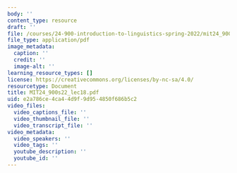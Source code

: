 ```yaml
---
body: ''
content_type: resource
draft: ''
file: /courses/24-900-introduction-to-linguistics-spring-2022/mit24_900s22_lec18.pdf
file_type: application/pdf
image_metadata:
  caption: ''
  credit: ''
  image-alt: ''
learning_resource_types: []
license: https://creativecommons.org/licenses/by-nc-sa/4.0/
resourcetype: Document
title: MIT24_900s22_lec18.pdf
uid: e2a786ce-4ca4-4d9f-9d95-4850f686b5c2
video_files:
  video_captions_file: ''
  video_thumbnail_file: ''
  video_transcript_file: ''
video_metadata:
  video_speakers: ''
  video_tags: ''
  youtube_description: ''
  youtube_id: ''
---
```

